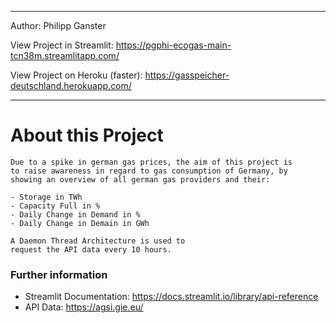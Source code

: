 ___

Author: Philipp Ganster

View Project in Streamlit: https://pgphi-ecogas-main-tcn38m.streamlitapp.com/

View Project on Heroku (faster): https://gasspeicher-deutschland.herokuapp.com/

___

# About this Project

    Due to a spike in german gas prices, the aim of this project is
    to raise awareness in regard to gas consumption of Germany, by 
    showing an overview of all german gas providers and their:
    
    - Storage in TWh
    - Capacity Full in %
    - Daily Change in Demand in %
    - Daily Change in Demain in GWh

    A Daemon Thread Architecture is used to 
    request the API data every 10 hours.

    


### Further information

- Streamlit Documentation: https://docs.streamlit.io/library/api-reference
- API Data: https://agsi.gie.eu/
